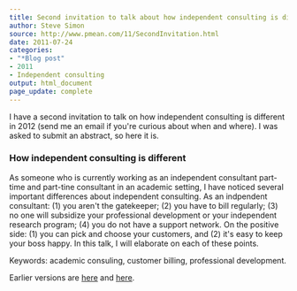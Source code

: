 ```yaml
---
title: Second invitation to talk about how independent consulting is different
author: Steve Simon
source: http://www.pmean.com/11/SecondInvitation.html
date: 2011-07-24
categories:
- "*Blog post"
- 2011
- Independent consulting
output: html_document
page_update: complete
---
```


I have a second invitation to talk on how independent consulting is different in 2012 (send me an email if you're curious about when and where). I was asked to submit an abstract, so here it is.

<!---More--->

### How independent consulting is different

As someone who is currently working as an independent consultant part-time and part-tine consultant in an academic setting, I have noticed several important differences about independent consulting. As an indpendent consultant: (1) you aren't the gatekeeper; (2) you have to bill regularly; (3) no one will subsidize your professional development or your independent research program; (4) you do not have a support network. On the positive side: (1) you can pick and choose your customers, and (2) it's easy to keep your boss happy. In this talk, I will elaborate on each of these points.

Keywords: academic consuling, customer billing, professional development.

Earlier versions are [here][sim1] and [here][sim2].

[sim1]: http://www.pmean.com/11/SecondInvitation.html
[sim2]: http://new.pmean.com/second-invitation/
